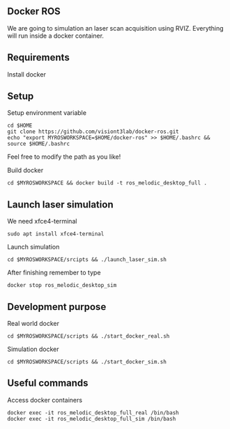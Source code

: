 ## Docker ROS
We are going to simulation an laser scan acquisition using RVIZ. Everything will run inside a docker container.

## Requirements
Install docker

## Setup 

Setup environment variable

```
cd $HOME
git clone https://github.com/visiont3lab/docker-ros.git
echo "export MYROSWORKSPACE=$HOME/docker-ros" >> $HOME/.bashrc && source $HOME/.bashrc
```
Feel free to modify the path as you like!

Build docker

```
cd $MYROSWORKSPACE && docker build -t ros_melodic_desktop_full .
```

## Launch laser simulation

We need xfce4-terminal

```
sudo apt install xfce4-terminal
```

Launch simulation

```
cd $MYROSWORKSPACE/srcipts && ./launch_laser_sim.sh
```

After finishing remember to type 

```
docker stop ros_melodic_desktop_sim
```

## Development purpose 

Real world docker

```
cd $MYROSWORKSPACE/scripts && ./start_docker_real.sh
```

Simulation docker 

```
cd $MYROSWORKSPACE/scripts && ./start_docker_sim.sh
```

## Useful commands

Access docker containers

```
docker exec -it ros_melodic_desktop_full_real /bin/bash
docker exec -it ros_melodic_desktop_full_sim /bin/bash
```


